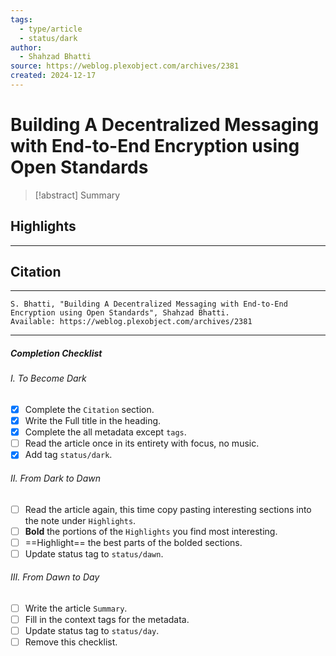 ```yaml
---
tags:
  - type/article
  - status/dark
author:
  - Shahzad Bhatti
source: https://weblog.plexobject.com/archives/2381
created: 2024-12-17
---
```

# Building A Decentralized Messaging with End-to-End Encryption using Open Standards

> [!abstract] Summary
## Highlights
---
## Citation
---
```
S. Bhatti, "Building A Decentralized Messaging with End-to-End Encryption using Open Standards", Shahzad Bhatti.
Available: https://weblog.plexobject.com/archives/2381
```
---
##### Completion Checklist
###### I. To Become Dark
- [x] Complete the `Citation` section.
- [x] Write the Full title in the heading.
- [x] Complete the all metadata except `tags`.
- [ ] Read the article once in its entirety with focus, no music.
- [x] Add tag `status/dark`.
###### II. From Dark to Dawn
- [ ] Read the article again, this time copy pasting interesting sections into the note under `Highlights`.
- [ ] **Bold** the portions of the `Highlights` you find most interesting.
- [ ] ==Highlight== the best parts of the bolded sections.
- [ ] Update status tag to `status/dawn`.
###### III. From Dawn to Day
- [ ] Write the article `Summary`.
- [ ] Fill in the context tags for the metadata.
- [ ] Update status tag to `status/day`.
- [ ] Remove this checklist.
